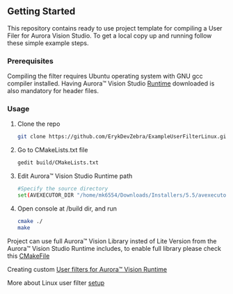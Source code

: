 
<!-- GETTING STARTED -->
## Getting Started
This repository contains ready to use project template for compiling a User Filer for Aurora Vision Studio.
To get a local copy up and running follow these simple example steps.

### Prerequisites
Compiling the filter requires Ubuntu operating system with GNU gcc compiler installed. 
Having Aurora™ Vision Studio [Runtime](https://www.adaptive-vision.com/en/user_area/download/) downloaded is also mandatory for header files.

### Usage
1. Clone the repo
   ```sh
   git clone https://github.com/ErykDevZebra/ExampleUserFilterLinux.git
   ```
2. Go to CMakeLists.txt file
   ```sh
   gedit build/CMakeLists.txt
   ```
4. Edit Aurora™ Vision Studio Runtime path
   ```sh
   #Specify the source directory
   set(AVEXECUTOR_DIR "/home/mk6554/Downloads/Installers/5.5/avexecutor/")
   ```
5. Open console at /build dir, and run
   ```sh
   cmake ./
   make
   ```

Project can use full Aurora™ Vision Library insted of Lite Version from the Aurora™ Vision Studio Runtime includes, to enable full library please check this [CMakeFile](https://github.com/ErykDevZebra/EmptyAVLProject/blob/main/build/CMakeLists.txt)

Creating custom [User filters for Aurora™ Vision Runtime](https://docs.adaptive-vision.com/current/studio/extensibility/CreatingUserFilters.html#struct)

More about Linux user filter [setup](https://docs.adaptive-vision.com/5.5/avl/getting_started/UserFilterOnLinux.html)
